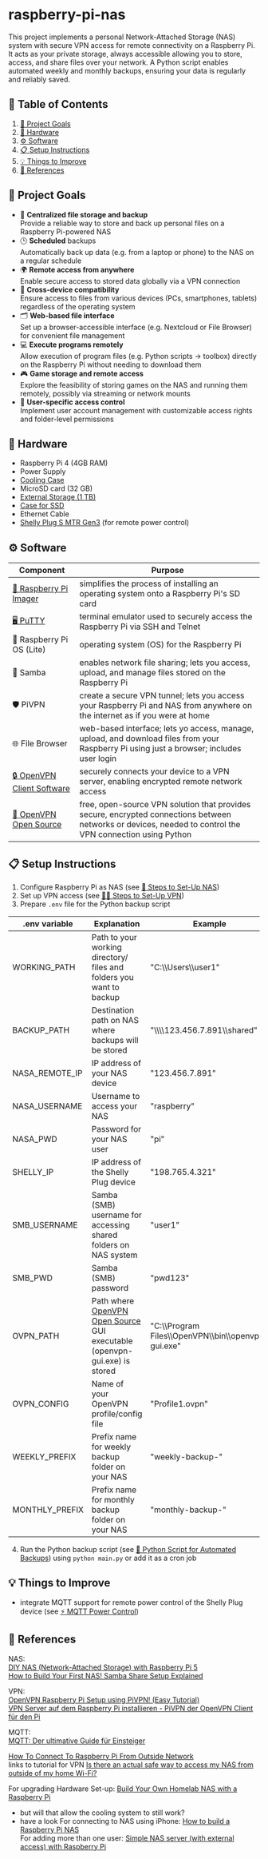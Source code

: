 # raspberry-pi-nas
  
This project implements a personal Network-Attached Storage (NAS) system with secure VPN access for remote connectivity on a Raspberry Pi. It acts as your private storage, always accessible allowing you to store, access, and share files over your network. A Python script enables automated weekly and monthly backups, ensuring your data is regularly and reliably saved.


## 📑 Table of Contents
  
1. [🧭 Project Goals](#-project-goals)
2. [🔧 Hardware](#-hardware)
3. [⚙️ Software](#-software)
4. [📋 Setup Instructions](#-setup-instructions)
5. [💡 Things to Improve](#-things-to-improve)
6. [📄 References](#-references)


## 🧭 Project Goals
    
- 💾 **Centralized file storage and backup**  
  Provide a reliable way to store and back up personal files on a Raspberry Pi-powered NAS
- 🕒 **Scheduled** backups  
  Automatically back up data (e.g. from a laptop or phone) to the NAS on a regular schedule
- 🌍 **Remote access from anywhere**  
  Enable secure access to stored data globally via a VPN connection
- 📱 **Cross-device compatibility**  
  Ensure access to files from various devices (PCs, smartphones, tablets) regardless of the operating system
- 🗂️ **Web-based file interface**  
  Set up a browser-accessible interface (e.g. Nextcloud or File Browser) for convenient file management
- 💻 **Execute programs remotely**  
  Allow execution of program files (e.g. Python scripts -> toolbox) directly on the Raspberry Pi without needing to download them
- 🎮 **Game storage and remote access**  
  Explore the feasibility of storing games on the NAS and running them remotely, possibly via streaming or network mounts
- 🔐 **User-specific access control**  
  Implement user account management with customizable access rights and folder-level permissions


## 🔧 Hardware
  
- Raspberry Pi 4 (4GB RAM)
- Power Supply
- [Cooling Case](https://www.amazon.de/Miuzei-Raspberry-K%C3%BChlk%C3%B6rper-AUS-Schalter-kompatibel/dp/B08FHN6HX8/ref=sr_1_6?__mk_de_DE=%C3%85M%C3%85%C5%BD%C3%95%C3%91&crid=5FPFBSAKBP9Z&dib=eyJ2IjoiMSJ9.rWEIGvFsseclRI2s8bgV39bF7XG7All8_g-AhRiQid9On6EFy_rC3N48WLd0AZfpFyoY1yVegiUlpzOjdMY02tNz_q04X9RcBukerVcsKd1X5Ksz04cGkgiOlWKvAJWBDdGMJrNKNHcTDyuuS8awbm4qIoeOop1SYBjb9YFnWyxWGprodjpeCNQjhK6w-UeHPfyRvkXwpvyVpLXbZnU8ykaIvxnAhbBK20tSAk2qo0A.rnqKbW4D1ynZZ0WTLVxQIZIBes_NIh7qFl9iISxBQw4&dib_tag=se&keywords=miuzei+case+for+raspberry+4&qid=1753211869&sprefix=miuzei+case+for+raspberry+4%2Caps%2C91&sr=8-6)  
- MicroSD card (32 GB)
- [External Storage (1 TB)](https://www.mediamarkt.de/de/product/_crucial-p3-plus-nvme-m2-2280ss-festplatte-1000-gb-ssd-m2-via-nvme-intern-2817721.html)
- [Case for SSD](https://www.mediamarkt.de/de/product/_isy-ise-1000-gy-nvme-ssd-gehause-grau-2876271.html)
- Ethernet Cable
- [Shelly Plug S MTR Gen3](https://kb.shelly.cloud/knowledge-base/shelly-plug-s-mtr-gen3) (for remote power control)


## ⚙️ Software
  
| Component                                                                   | Purpose                                                                                                                                                   |
| --------------------------------------------------------------------------- | --------------------------------------------------------------------------------------------------------------------------------------------------------- |
| [🍓 Raspberry Pi Imager](https://www.raspberrypi.com/software/)             | simplifies the process of installing an operating system onto a Raspberry Pi's SD card                                                                    |
| [🖥️ PuTTY](https://www.chiark.greenend.org.uk/~sgtatham/putty/latest.html) | terminal emulator used to securely access the Raspberry Pi via SSH and Telnet                                                                             |
| 🧠 Raspberry Pi OS (Lite)                                                   | operating system (OS) for the Raspberry Pi                                                                                                                |
| 📂 Samba                                                                    | enables network file sharing; lets you access, upload, and manage files stored on the Raspberry Pi                                                        |
| 🛡️ PiVPN                                                                   | create a secure VPN tunnel; lets you access your Raspberry Pi and NAS from anywhere on the internet as if you were at home                                |
| 🌐 File Browser                                                             | web-based interface; lets yo access, manage, upload, and download files from your Raspberry Pi using just a browser; includes user login                  |
| [🔒 OpenVPN Client Software](https://openvpn.net/client/)                   | securely connects your device to a VPN server, enabling encrypted remote network access                                                                   |
| [📖 OpenVPN Open Source](https://openvpn.net/community/)                    | free, open-source VPN solution that provides secure, encrypted connections between networks or devices, needed to control the VPN connection using Python |


## 📋 Setup Instructions
  
1. Configure Raspberry Pi as NAS (see [🐾 Steps to Set-Up NAS](docs/setup-nas.md))
2. Set up VPN access (see [🏃‍♀️ Steps to Set-Up VPN](docs/setup-vpn.md))
3. Prepare `.env` file for the Python backup script 

| .env variable  | Explanation                                                                                                 | Example                                                    |
| -------------- | ----------------------------------------------------------------------------------------------------------- | ---------------------------------------------------------- |
| WORKING_PATH   | Path to your working directory/ files and folders you want to backup                                        | "C:\\\\Users\\\\user1"                                     |
| BACKUP_PATH    | Destination path on NAS where backups will be stored                                                        | "\\\\\\\\123.456.7.891\\\\shared"                          |
| NASA_REMOTE_IP | IP address of your NAS device                                                                               | "123.456.7.891"                                            |
| NASA_USERNAME  | Username to access your NAS                                                                                 | "raspberry"                                                |
| NASA_PWD       | Password for your NAS user                                                                                  | "pi"                                                       |
| SHELLY_IP      | IP address of the Shelly Plug device                                                                        | "198.765.4.321"                                            |
| SMB_USERNAME   | Samba (SMB) username for accessing shared folders on NAS system                                             | "user1"                                                    |
| SMB_PWD        | Samba (SMB) password                                                                                        | "pwd123"                                                   |
| OVPN_PATH      | Path where [OpenVPN Open Source](https://openvpn.net/community/) GUI executable (openvpn-gui.exe) is stored | "C:\\\\Program Files\\\\OpenVPN\\\\bin\\\\openvpn-gui.exe" |
| OVPN_CONFIG    | Name of your OpenVPN profile/config file                                                                    | "Profile1.ovpn"                                            |
| WEEKLY_PREFIX  | Prefix name for weekly backup folder on your NAS                                                            | "weekly-backup-"                                           |
| MONTHLY_PREFIX | Prefix name for monthly backup folder on your NAS                                                           | "monthly-backup-"                                          |

4. Run the Python backup script (see [🐍 Python Script for Automated Backups](docs/backup-script.md)) using `python main.py` or add it as a cron job


## 💡 Things to Improve
    
- integrate MQTT support for remote power control of the Shelly Plug device (see [⚡ MQTT Power Control](improvements/mqtt-power-control))


## 📄 References

NAS:  
[DIY NAS (Network-Attached Storage) with Raspberry Pi 5](https://www.hackster.io/ElecrowOfficial/diy-nas-network-attached-storage-with-raspberry-pi-5-e91a37)  
[How to Build Your First NAS! Samba Share Setup Explained](https://www.youtube.com/watch?v=iDruhrG4hSk)  

VPN:  
[OpenVPN Raspberry Pi Setup using PiVPN! (Easy Tutorial)](https://www.youtube.com/watch?v=kLmbgJe1rEU)  
[VPN Server auf dem Raspberry Pi installieren - PiVPN der OpenVPN Client für den Pi](https://www.youtube.com/watch?v=A17sYeDcnws)  

MQTT:  
[MQTT: Der ultimative Guide für Einsteiger](https://netzwerk-guides.de/mqtt-guide-fuer-einsteiger/)  


[How To Connect To Raspberry Pi From Outside Network](https://www.howto-do.it/how-to-connect-to-raspberry-pi-from-outside-network/#Connecting_to_Raspberry_Pi_using_a_VPN)  
links to tutorial for VPN
[Is there an actual safe way to access my NAS from outside of my home Wi-Fi?](https://www.reddit.com/r/synology/comments/otczia/is_there_an_actual_safe_way_to_access_my_nas_from/)  

For upgrading Hardware Set-up: [Build Your Own Homelab NAS with a Raspberry Pi](https://kitemetric.com/blogs/build-your-own-homelab-nas-with-a-raspberry-pi)
- but will that allow the cooling system to still work?
- have a look
For connecting to NAS using iPhone: [How to build a Raspberry Pi NAS](https://www.raspberrypi.com/tutorials/nas-box-raspberry-pi-tutorial/)  
For adding more than one user: [Simple NAS server (with external access) with Raspberry Pi](https://hobby-project.com/arduino-raspberry-pi/simple-nas-server-with-external-access-with-raspberry-pi/)